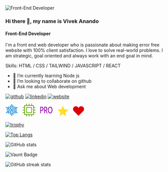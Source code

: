 
![Front-End Developer](https://media.licdn.com/dms/image/C4D16AQE6hzfl5hB66A/profile-displaybackgroundimage-shrink_350_1400/0/1663001527594?e=1707350400&v=beta&t=-3DuSur1jE8cEEQjMDkq3rKIhpmHqEYxDdamPZRFrLI)
### Hi there 👋, my name is Vivek Anando
#### Front-End Developer

I'm a front end web developer who is passionate about making error free website with 100% client satisfaction. I love to solve real-world problems. I am strategic, goal oriented and always work with an end goal in mind.

Skills: HTML / CSS / TAILWIND / JAVASCRIPT / REACT 

- 🌱 I’m currently learning Node js 
- 👯 I’m looking to collaborate on github 
- 💬 Ask me about Web development 


[<img src='https://cdn.jsdelivr.net/npm/simple-icons@3.0.1/icons/github.svg' alt='github' height='40'>](https://github.com/vivek9985)  [<img src='https://cdn.jsdelivr.net/npm/simple-icons@3.0.1/icons/linkedin.svg' alt='linkedin' height='40'>](https://www.linkedin.com/in/bishaw-bormon/)  [<img src='https://cdn.jsdelivr.net/npm/simple-icons@3.0.1/icons/icloud.svg' alt='website' height='40'>](https://vivek9985.github.io/main-portfolio/)  

<a href='https://archiveprogram.github.com/'><img src='https://raw.githubusercontent.com/acervenky/animated-github-badges/master/assets/acbadge.gif' width='40' height='40'></a> <a href='https://docs.github.com/en/developers'><img src='https://raw.githubusercontent.com/acervenky/animated-github-badges/master/assets/devbadge.gif' width='40' height='40'></a> <a href='https://github.com/pricing'><img src='https://raw.githubusercontent.com/acervenky/animated-github-badges/master/assets/pro.gif' width='40' height='40'></a> <a href='https://stars.github.com/'><img src='https://raw.githubusercontent.com/acervenky/animated-github-badges/master/assets/starbadge.gif' width='35' height='35'></a> <a href='https://docs.github.com/en/github/supporting-the-open-source-community-with-github-sponsors'><img src='https://raw.githubusercontent.com/acervenky/animated-github-badges/master/assets/sponsorbadge.gif' width='35' height='35'></a> 

[![trophy](https://github-profile-trophy.vercel.app/?username=vivek9985)](https://github.com/ryo-ma/github-profile-trophy)

[![Top Langs](https://github-readme-stats.vercel.app/api/top-langs/?username=vivek9985)](https://github.com/anuraghazra/github-readme-stats)

![GitHub stats](https://github-readme-stats.vercel.app/api?username=vivek9985&show_icons=true&count_private=true)  

![Vaunt Badge](https://api.vaunt.dev/v1/github/entities/vivek9985/contributions?format=svg&private=true)  

![GitHub streak stats](https://streak-stats.demolab.com/?user=vivek9985)  

